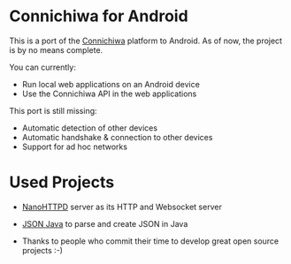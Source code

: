 # Connichiwa for Android
This is a port of the [Connichiwa](http://www.connichiwa.info) platform to Android. As of now, the project is by no means complete.

You can currently:

* Run local web applications on an Android device
* Use the Connichiwa API in the web applications

This port is still missing:
* Automatic detection of other devices
* Automatic handshake & connection to other devices
* Support for ad hoc networks

# Used Projects
* [NanoHTTPD](https://github.com/NanoHttpd/nanohttpd) server as its HTTP and Websocket server
* [JSON Java](https://github.com/douglascrockford/JSON-java) to parse and create JSON in Java

* Thanks to people who commit their time to develop great open source projects :-)